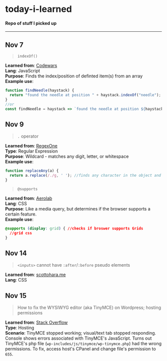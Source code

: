 # today-i-learned  
#### Repo of stuff I picked up  
---  
## Nov 7
>`indexOf()`  

**Learned from**: [Codewars](https://www.codewars.com/kata/56676e8fabd2d1ff3000000c/solutions/javascript)  
**Lang**: JavaScript  
**Purpose**: Finds the index/position of definted item(s) from an array   
**Example use**:   
```javascript
function findNeedle(haystack) {
  return "found the needle at position " + haystack.indexOf("needle");
}
//or
const findNeedle = haystack => `found the needle at position ${haystack.indexOf('needle')}`;
```

## Nov 9  
>`.` operator  

**Learned from**: [RegexOne](https://regexone.com/)  
**Type**: Regular Expression  
**Purpose**: Wildcard - matches any digit, letter, or whitespace  
**Example use**:  
```javascript
function replaceAny(a) {
  return a.replace(/./g, ' '); //finds any character in the object and replaces it with a space.
}
```

>`@supports`   

**Learned from**: [Aerolab](https://aerolab.co/blog/flexbox-grids/)  
**Lang**: CSS  
**Purpose**: Like a media query, but determines if the browser supports a certain feature.  
**Example use**:
```css
@supports (display: grid) { //checks if broswer supports Grids
  //grid css
}
```

## Nov 14 
>`<inputs>` cannot have `:after`/`:before` pseudo elements  

**Learned from**: [scottohara.me](http://www.scottohara.me/article/pseudo-element-input.html)  
**Lang**: CSS


## Nov 15  
> How to fix the WYSIWYG editor (aka TinyMCE) on Wordpress; hosting permissions

**Learned from**: [Stack Overflow](https://wordpress.stackexchange.com/questions/136738/how-to-fix-a-broken-visual-editor)  
**Type**: Hosting  
**Scenario**: TinyMCE stopped working; visual/text tab stopped responding. Console shows errors associated with TinyMCE's JavaScript. Turns out TinyMCE's php file (`wp-includes/js/tinymce/wp-tinymce.php`) had the wrong permissions. To fix, access host's CPanel and change file's permission to `655`.


